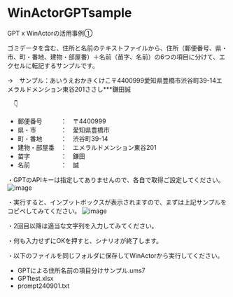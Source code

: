 # WinActorGPTsample
GPT x WinActorの活用事例①

ゴミデータを含む、住所と名前のテキストファイルから、住所（郵便番号、県・市、町・番地、建物・部屋番）＋名前（苗字、名前）の6つの項目に分けて、エクセルに転記するサンプルです。

→　サンプル：あいうえおかきくけこ〒4400999愛知県豊橋市渋谷町39-14エメラルドメンション東谷201ささし***鎌田誠

　👇
 * 郵便番号　　　：　〒4400999
 * 県・市　　　　：　愛知県豊橋市
 * 町・番地　　　：　渋谷町39-14
 * 建物・部屋番　：　エメラルドメンション東谷201
 * 苗字　　　　　：　鎌田
 * 名前　　　　　：　誠
 
・GPTのAPIキーは指定してありませんので、各自で取得ご設定してください。
![image](https://github.com/user-attachments/assets/b222ce7f-961f-4812-928f-54692de930df)

・実行すると、インプットボックスが表示されますので、まずは上記サンプルをコピペしてみてください。
![image](https://github.com/user-attachments/assets/6c76f9d0-d2b3-4d07-8027-dfd74fff094b)

・2回目以降は適当な文字列を入力してみてください。

・何も入力せずにOKを押すと、シナリオが終了します。

・以下のファイルを同じフォルダに保存してWinActorから実行してください。
* GPTによる住所名前の項目分けサンプル.ums7
* GPTtest.xlsx
* prompt240901.txt
